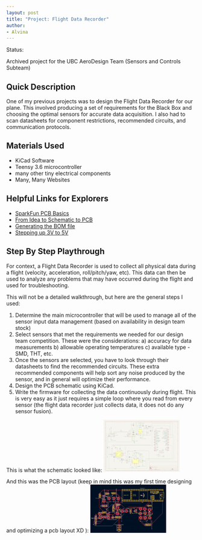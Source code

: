 ```yaml
---
layout: post
title: "Project: Flight Data Recorder"
author:
- Alvina
---
```


<p>Status:</p> Archived project for the UBC AeroDesign Team (Sensors and Controls Subteam)

## Quick Description
One of my previous projects was to design the Flight Data Recorder for our plane. This involved producing a set of requirements for the Black Box and choosing the optimal sensors for accurate data acquisition. I also had to scan datasheets for component restrictions, recommended circuits, and communication protocols.

## Materials Used

- KiCad Software
- Teensy 3.6 microcontroller
- many other tiny electrical components
- Many, Many Websites

## Helpful Links for Explorers
- [SparkFun PCB Basics](https://learn.sparkfun.com/tutorials/pcb-basics/all)
- [From Idea to Schematic to PCB](https://www.youtube.com/watch?v=35YuILUlfGs&ab_channel=GreatScott!)
- [Generating the BOM file](https://support.jlcpcb.com/article/84-how-to-generate-the-bom-and-centroid-file-from-kicad)
- [Stepping up 3V to 5V](https://electronics.stackexchange.com/questions/18570/stepping-up-3v-to-5v)



## Step By Step Playthrough
For context, a Flight Data Recorder is used to collect all physical data during a flight (velocity, acceleration, roll/pitch/yaw, etc). This data can then be used to analyze any problems that may have occurred during the flight and used for troubleshooting. 

This will not be a detailed walkthrough, but here are the general steps I used:
1. Determine the main microcontroller that will be used to manage all of the sensor input data management (based on availability in design team stock)
2. Select sensors that met the requirements we needed for our design team competition. These were the considerations:
  a) accuracy for data measurements
  b) allowable operating temperatures
  c) available type - SMD, THT, etc. 
3. Once the sensors are selected, you have to look through their datasheets to find the recommended circuits. These extra recommended components will help sort any noise produced by the sensor, and in general will optimize their performance.
4. Design the PCB schematic using KiCad. 
5. Write the firmware for collecting the data continuously during flight. This is very easy as it just requires a simple loop where you read from every sensor (the flight data recorder just collects data, it does not do any sensor fusion). 

This is what the schematic looked like:
<img src="/assets/images/fdr_schematic.png" style="width:40%">

And this was the PCB layout (keep in mind this was my first time designing and optimizing a pcb layout XD ):
<img src="/assets/images/fdr_pcb_layout.png" style="width:40%">
